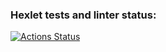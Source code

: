 ### Hexlet tests and linter status:
[![Actions Status](https://github.com/Kapustinl/java-project-61/actions/workflows/hexlet-check.yml/badge.svg)](https://github.com/Kapustinl/java-project-61/actions)